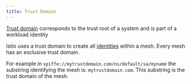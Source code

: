 ```yaml
---
title: Trust Domain
---
```


[Trust domain](https://spiffe.io/spiffe/#trust-domain) corresponds to the trust root of a system and is part of a workload identity

Istio uses a trust domain to create all
[identities](/docs/reference/glossary/#identity) within a mesh. Every mesh has
an exclusive trust domain.

For example in `spiffe://mytrustdomain.com/ns/default/sa/myname` the substring
identifying the mesh is: `mytrustdomain.com`. This substring is the trust
domain of the mesh.
